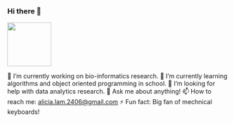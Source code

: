 ### Hi there 👋

<div id="header" align="left">
  <img src="https://media.giphy.com/media/lfZahQ89QU3ruLvjL1/giphy.gif" width="100"/>
</div>

🔭 I’m currently working on bio-informatics research.
 🌱 I’m currently learning algorithms and object oriented programming in school. 
🤔 I’m looking for help with data analytics research.
💬 Ask me about anything!
📫 How to reach me: alicia.lam.2406@gmail.com
⚡ Fun fact: Big fan of mechnical keyboards!



